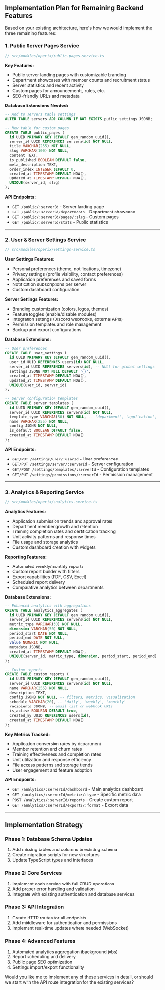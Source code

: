 ## Implementation Plan for Remaining Backend Features

Based on your existing architecture, here's how we would implement the three remaining features:

### 1. **Public Server Pages Service**

```typescript
// src/modules/operix/public-pages-service.ts
```

**Key Features:**

- Public server landing pages with customizable branding
- Department showcases with member counts and recruitment status
- Server statistics and recent activity
- Custom pages for announcements, rules, etc.
- SEO-friendly URLs and metadata

**Database Extensions Needed:**

```sql
-- Add to servers table settings
ALTER TABLE servers ADD COLUMN IF NOT EXISTS public_settings JSONB;

-- New table for custom pages
CREATE TABLE public_pages (
  id UUID PRIMARY KEY DEFAULT gen_random_uuid(),
  server_id UUID REFERENCES servers(id) NOT NULL,
  title VARCHAR(255) NOT NULL,
  slug VARCHAR(100) NOT NULL,
  content TEXT,
  is_published BOOLEAN DEFAULT false,
  meta_description TEXT,
  order_index INTEGER DEFAULT 0,
  created_at TIMESTAMP DEFAULT NOW(),
  updated_at TIMESTAMP DEFAULT NOW(),
  UNIQUE(server_id, slug)
);
```

**API Endpoints:**

- `GET /public/:serverId` - Server landing page
- `GET /public/:serverId/departments` - Department showcase
- `GET /public/:serverId/pages/:slug` - Custom pages
- `GET /public/:serverId/stats` - Public statistics

---

### 2. **User & Server Settings Service**

```typescript
// src/modules/operix/settings-service.ts
```

**User Settings Features:**

- Personal preferences (theme, notifications, timezone)
- Privacy settings (profile visibility, contact preferences)
- Application preferences and saved forms
- Notification subscriptions per server
- Custom dashboard configuration

**Server Settings Features:**

- Branding customization (colors, logos, themes)
- Feature toggles (enable/disable modules)
- Integration settings (Discord webhooks, external APIs)
- Permission templates and role management
- Backup and export configurations

**Database Extensions:**

```sql
-- User preferences
CREATE TABLE user_settings (
  id UUID PRIMARY KEY DEFAULT gen_random_uuid(),
  user_id UUID REFERENCES users(id) NOT NULL,
  server_id UUID REFERENCES servers(id), -- NULL for global settings
  settings JSONB NOT NULL DEFAULT '{}',
  created_at TIMESTAMP DEFAULT NOW(),
  updated_at TIMESTAMP DEFAULT NOW(),
  UNIQUE(user_id, server_id)
);

-- Server configuration templates
CREATE TABLE server_templates (
  id UUID PRIMARY KEY DEFAULT gen_random_uuid(),
  server_id UUID REFERENCES servers(id) NOT NULL,
  template_type VARCHAR(50) NOT NULL, -- 'department', 'application', 'role'
  name VARCHAR(255) NOT NULL,
  config JSONB NOT NULL,
  is_default BOOLEAN DEFAULT false,
  created_at TIMESTAMP DEFAULT NOW()
);
```

**API Endpoints:**

- `GET/PUT /settings/user/:userId` - User preferences
- `GET/PUT /settings/server/:serverId` - Server configuration
- `GET/POST /settings/templates/:serverId` - Configuration templates
- `GET/PUT /settings/permissions/:serverId` - Permission management

---

### 3. **Analytics & Reporting Service**

```typescript
// src/modules/operix/analytics-service.ts
```

**Analytics Features:**

- Application submission trends and approval rates
- Department member growth and retention
- Training completion rates and certification tracking
- Unit activity patterns and response times
- File usage and storage analytics
- Custom dashboard creation with widgets

**Reporting Features:**

- Automated weekly/monthly reports
- Custom report builder with filters
- Export capabilities (PDF, CSV, Excel)
- Scheduled report delivery
- Comparative analytics between departments

**Database Extensions:**

```sql
-- Enhanced analytics with aggregations
CREATE TABLE analytics_aggregates (
  id UUID PRIMARY KEY DEFAULT gen_random_uuid(),
  server_id UUID REFERENCES servers(id) NOT NULL,
  metric_type VARCHAR(50) NOT NULL,
  dimension VARCHAR(50) NOT NULL,
  period_start DATE NOT NULL,
  period_end DATE NOT NULL,
  value NUMERIC NOT NULL,
  metadata JSONB,
  created_at TIMESTAMP DEFAULT NOW(),
  UNIQUE(server_id, metric_type, dimension, period_start, period_end)
);

-- Custom reports
CREATE TABLE custom_reports (
  id UUID PRIMARY KEY DEFAULT gen_random_uuid(),
  server_id UUID REFERENCES servers(id) NOT NULL,
  name VARCHAR(255) NOT NULL,
  description TEXT,
  config JSONB NOT NULL, -- filters, metrics, visualization
  schedule VARCHAR(20), -- 'daily', 'weekly', 'monthly'
  recipients JSONB, -- email list or webhook URLs
  is_active BOOLEAN DEFAULT true,
  created_by UUID REFERENCES users(id),
  created_at TIMESTAMP DEFAULT NOW()
);
```

**Key Metrics Tracked:**

- Application conversion rates by department
- Member retention and churn rates
- Training effectiveness and completion rates
- Unit utilization and response efficiency
- File access patterns and storage trends
- User engagement and feature adoption

**API Endpoints:**

- `GET /analytics/:serverId/dashboard` - Main analytics dashboard
- `GET /analytics/:serverId/metrics/:type` - Specific metric data
- `POST /analytics/:serverId/reports` - Create custom report
- `GET /analytics/:serverId/exports/:format` - Export data

---

## Implementation Strategy

### Phase 1: Database Schema Updates

1. Add missing tables and columns to existing schema
2. Create migration scripts for new structures
3. Update TypeScript types and interfaces

### Phase 2: Core Services

1. Implement each service with full CRUD operations
2. Add proper error handling and validation
3. Integrate with existing authentication and database services

### Phase 3: API Integration

1. Create HTTP routes for all endpoints
2. Add middleware for authentication and permissions
3. Implement real-time updates where needed (WebSocket)

### Phase 4: Advanced Features

1. Automated analytics aggregation (background jobs)
2. Report scheduling and delivery
3. Public page SEO optimization
4. Settings import/export functionality

Would you like me to implement any of these services in detail, or should we start with the API route integration for the existing services?
